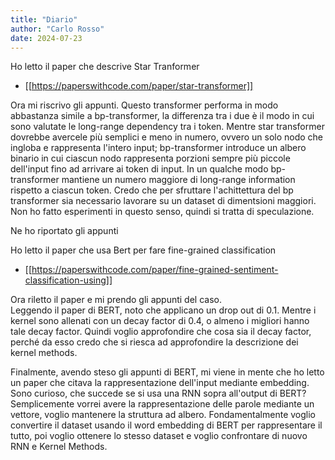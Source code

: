 ```yaml
---
title: "Diario"
author: "Carlo Rosso"
date: 2024-07-23
---
```


Ho letto il paper che descrive Star Tranformer
- [[https://paperswithcode.com/paper/star-transformer]]

Ora mi riscrivo gli appunti. Questo transformer performa in modo abbastanza
simile a bp-transformer, la differenza tra i due è il modo in cui sono valutate
le long-range dependency tra i token. Mentre star transformer dovrebbe avercele
più semplici e meno in numero, ovvero un solo nodo che ingloba e rappresenta
l'intero input; bp-transformer introduce un albero binario in cui ciascun nodo
rappresenta porzioni sempre più piccole dell'input fino ad arrivare ai token di
input. In un qualche modo bp-transformer mantiene un numero maggiore di
long-range information rispetto a ciascun token. Credo che per sfruttare
l'achittettura del bp transformer sia necessario lavorare su un dataset di
dimentsioni maggiori. Non ho fatto esperimenti in questo senso, quindi si tratta
di speculazione.

Ne ho riportato gli appunti

Ho letto il paper che usa Bert per fare fine-grained classification
- [[https://paperswithcode.com/paper/fine-grained-sentiment-classification-using]]

Ora riletto il paper e mi prendo gli appunti del caso.  
Leggendo il paper di BERT, noto che applicano un drop out di 0.1. Mentre i
kernel sono allenati con un decay factor di 0.4, o almeno i migliori hanno tale
decay factor. Quindi voglio approfondire che cosa sia il decay factor, perché da
esso credo che si riesca ad approfondire la descrizione dei kernel methods.

Finalmente, avendo steso gli appunti di BERT, mi viene in mente che ho letto un
paper che citava la rappresentazione dell'input mediante embedding. Sono
curioso, che succede se si usa una RNN sopra all'output di BERT? Semplicemente
vorrei avere la rappresentazione delle parole mediante un vettore, voglio
mantenere la struttura ad albero. 
Fondamentalmente voglio convertire il dataset usando il word embedding di BERT
per rappresentare il tutto, poi voglio ottenere lo stesso dataset e voglio
confrontare di nuovo RNN e Kernel Methods.
